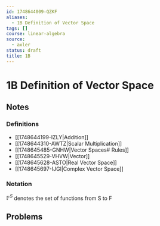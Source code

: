 ```yaml
---
id: 1748644009-QZKF
aliases:
  - 1B Definition of Vector Space
tags: []
course: linear-algebra
source:
  - axler
status: draft
title: 1B
---
```


# 1B Definition of Vector Space

## Notes

### Definitions

- [[1748644199-IZLY|Addition]]
- [[1748644310-AWTZ|Scalar Multiplication]]
- [[1748645485-GNHW|Vector Spaces# Rules]]
- [[1748645529-VHVW|Vector]]
- [[1748645628-ASTO|Real Vector Space]]
- [[1748645697-IJGI|Complex Vector Space]]

### Notation

$\mathbb{F}^{S}$ denotes the set of functions from S to F

## Problems

